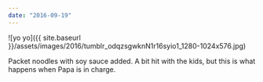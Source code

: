 ```yaml
---
date: "2016-09-19"
---
```


![yo yo]({{ site.baseurl }}/assets/images/2016/tumblr_odqzsgwknN1r16syio1_1280-1024x576.jpg)

Packet noodles with soy sauce added. A bit hit with the kids, but this is what happens when Papa is in charge.
